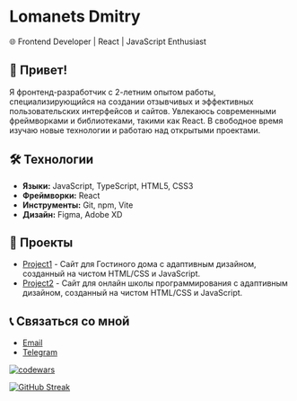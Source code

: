 # Lomanets Dmitry
🌐 Frontend Developer | React | JavaScript Enthusiast

## 👋 Привет!
Я фронтенд-разработчик с 2-летним опытом работы, специализирующийся на создании отзывчивых и эффективных пользовательских интерфейсов и сайтов. Увлекаюсь современными фреймворками и библиотеками, такими как React. В свободное время изучаю новые технологии и работаю над открытыми проектами.

## 🛠 Технологии
- **Языки:** JavaScript, TypeScript, HTML5, CSS3
- **Фреймворки:** React
- **Инструменты:** Git, npm, Vite
- **Дизайн:** Figma, Adobe XD

## 🚀 Проекты
- [Project1](https://github.com/Lomanets/guest_house) - Сайт для Гостиного дома с адаптивным дизайном, созданный на чистом HTML/CSS и JavaScript.
- [Project2](https://github.com/Lomanets/codeoflogic) - Сайт для онлайн школы программирования с адаптивным дизайном, созданный на чистом HTML/CSS и JavaScript.


## 📞 Связаться со мной
- [Email](mailto:dimalomanec@gmail.com)
- [Telegram](https://t.me/DmitriyLom/)



[![codewars](https://www.codewars.com/users/Lomanets/badges/large)](https://www.codewars.com/users/Lomanets)   

[![GitHub Streak](https://github-readme-streak-stats.herokuapp.com/?user=Lomanets&theme=dark)](https://git.io/streak-stats)
